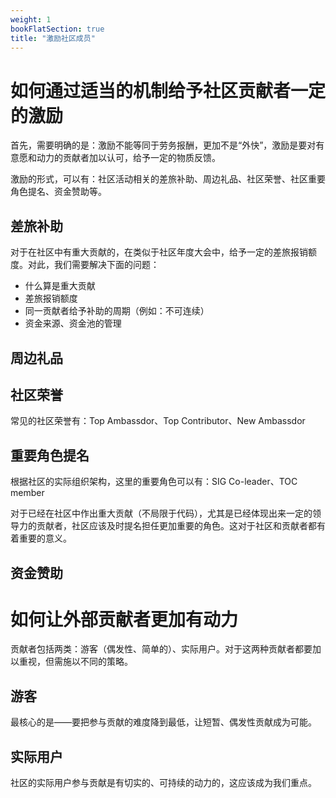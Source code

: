 ```yaml
---
weight: 1
bookFlatSection: true
title: "激励社区成员"
---
```


# 如何通过适当的机制给予社区贡献者一定的激励
首先，需要明确的是：激励不能等同于劳务报酬，更加不是“外快”，激励是要对有意愿和动力的贡献者加以认可，给予一定的物质反馈。

激励的形式，可以有：社区活动相关的差旅补助、周边礼品、社区荣誉、社区重要角色提名、资金赞助等。

## 差旅补助
对于在社区中有重大贡献的，在类似于社区年度大会中，给予一定的差旅报销额度。对此，我们需要解决下面的问题：

* 什么算是重大贡献
* 差旅报销额度
* 同一贡献者给予补助的周期（例如：不可连续）
* 资金来源、资金池的管理

## 周边礼品

## 社区荣誉
常见的社区荣誉有：Top Ambassdor、Top Contributor、New Ambassdor

## 重要角色提名
根据社区的实际组织架构，这里的重要角色可以有：SIG Co-leader、TOC member

对于已经在社区中作出重大贡献（不局限于代码），尤其是已经体现出来一定的领导力的贡献者，社区应该及时提名担任更加重要的角色。这对于社区和贡献者都有着重要的意义。

## 资金赞助

# 如何让外部贡献者更加有动力
贡献者包括两类：游客（偶发性、简单的）、实际用户。对于这两种贡献者都要加以重视，但需施以不同的策略。

## 游客
最核心的是——要把参与贡献的难度降到最低，让短暂、偶发性贡献成为可能。

## 实际用户
社区的实际用户参与贡献是有切实的、可持续的动力的，这应该成为我们重点。
